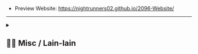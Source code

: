 - Preview Website: https://nightrunners02.github.io/2096-Website/
---
<details> 
  <summary>
  <h2> ⛓️‍💥 Misc / Lain-lain</h2> 
  </summary>

<p>
<div align="center">
<h3>
  🗣️ Powered By:
</h3>
<img src="https://awesome-svg.vercel.app/card/card_2?name=NightRunners02&summary=Newbie%20Developer&style=nameColor:rgba(223,255,0,1);summaryColor:rgba(57,255,20,1);backgroundColor:rgba(0,0,0,1);" />

---
<h3>
  🌠 Starred:
</h3>
  
[![Stargazers repo roster for @NightRunners02/](https://reporoster.com/stars/NightRunners02/2096-Website)](https://github.com/NightRunners02/2096-Website/stargazers)

---
<h3>
  🪐 Forked:
</h3>

[![Forkers repo roster for @NightRunners02/](https://reporoster.com/forks/NightRunners02/2096-Website)](https://github.com/NightRunners02/2096-Website/network/members)

---
<h3>
  💫 Star History:
</h3>

[![Star History Chart](https://api.star-history.com/svg?repos=NightRunners02/2096-Website&type=Date)](https://star-history.com/#NightRunners02/2096-Website&Date)

</p>
</div>
</details>
